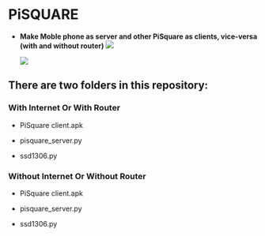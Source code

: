 # PiSQUARE
* **Make Moble phone as server and other PiSquare as clients, vice-versa (with and without  router)**
    <img src = "https://github.com/sbcshop/PiSquare/blob/main/images/gif3.gif" />
    
    <img src = "https://github.com/sbcshop/PiSquare/blob/main/images/app.jpg" />


## There are two folders in this repository:

### With Internet Or With Router
   * PiSquare client.apk

   * pisquare_server.py

   * ssd1306.py


### Without Internet Or Without Router
   * PiSquare client.apk

   * pisquare_server.py

   * ssd1306.py
